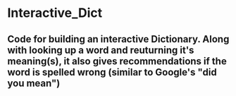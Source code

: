 # Interactive_Dict

## Code for building an interactive Dictionary. Along with looking up a word and reuturning it's meaning(s), it also gives recommendations if the word is spelled wrong (similar to Google's "did you mean")
